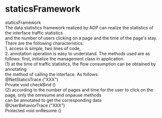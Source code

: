 # staticsFramework
  staticsFramework  
    The data statistics framework realized by AOP can realize the statistics of the interface traffic statistics   
    and the number of users clicking on a page and the time of the page's stay.  
    There are the following characteristics:  
    1. access is simple, two lines of code,  
    2. annotation operation is easy to understand.
 The methods used are as follows: first, initialize the management class in application.   
  (1) at the time of traffic statistics, the flow consumption can be obtained by annotating   
  the method of calling the interface. As follows:  
  @NetStaticsTrace ("XXX")  
  Private void checkBind ()  
  (2) according to the number of pages and time for the user to click on the page, only the onresume and onpause methods   
  can be annotated to get the corresponding data  
  @UserBehaviorTrace ("XXX")  
  Protected void onResume ()	
